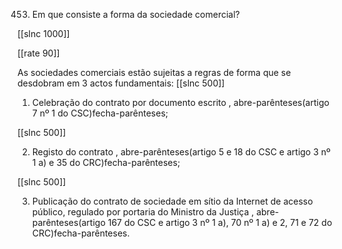 453. Em  que consiste a forma  da sociedade  comercial?

[[slnc 1000]]

[[rate 90]]

As  sociedades  comerciais  estão  sujeitas  a  regras  de  forma  que  se  desdobram  em  3 actos fundamentais:
[[slnc 500]]

1)  Celebração do contrato  por  documento  escrito  , abre-parênteses(artigo 7 nº 1 do  CSC)fecha-parênteses;

[[slnc 500]]

2)  Registo do contrato  , abre-parênteses(artigo  5  e  18  do  CSC  e  artigo  3  nº  1 a) e 35 do CRC)fecha-parênteses;

[[slnc 500]]

3)  Publicação  do  contrato  de  sociedade  em  sítio  da  Internet  de  acesso público,  regulado  por  portaria  do  Ministro  da  Justiça  , abre-parênteses(artigo  167  do  CSC e artigo 3 nº 1  a), 70 nº 1 a) e 2, 71 e 72 do CRC)fecha-parênteses.
